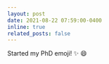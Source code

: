 ```yaml
---
layout: post
date: 2021-08-22 07:59:00-0400
inline: true
related_posts: false
---
```


Started my PhD emoji! :sparkles: :smile:

